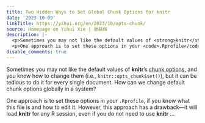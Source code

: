 ```yaml
---
title: Two Hidden Ways to Set Global Chunk Options for knitr
date: '2023-10-09'
linkTitle: https://yihui.org/en/2023/10/opts-chunk/
source: Homepage on Yihui Xie | 谢益辉
description: |-
  <p>Sometimes you may not like the default values of <strong>knitr</strong>&rsquo;s <a href="/knitr/options/">chunk options</a>, and you know how to change them (i.e., <code>knitr::opts_chunk$set()</code>), but it can be tedious to do it for every single document. How can we change default chunk options globally in a system?</p>
  <p>One approach is to set these options in your <code>.Rprofile</code>, if you know what this file is and how to edit it. However, this approach has a drawback&mdash;it will load <strong>knitr</strong> for any R session, even if you do not need to use <strong>knitr</strong> ...
disable_comments: true
---
```

<p>Sometimes you may not like the default values of <strong>knitr</strong>&rsquo;s <a href="/knitr/options/">chunk options</a>, and you know how to change them (i.e., <code>knitr::opts_chunk$set()</code>), but it can be tedious to do it for every single document. How can we change default chunk options globally in a system?</p>
<p>One approach is to set these options in your <code>.Rprofile</code>, if you know what this file is and how to edit it. However, this approach has a drawback&mdash;it will load <strong>knitr</strong> for any R session, even if you do not need to use <strong>knitr</strong> ...